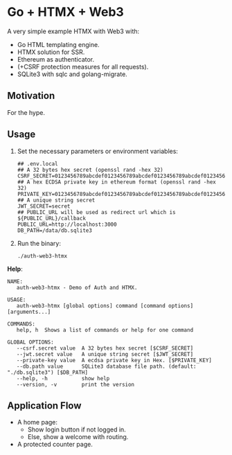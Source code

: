 # Go + HTMX + Web3

A very simple example HTMX with Web3 with:

- Go HTML templating engine.
- HTMX solution for SSR.
- Ethereum as authenticator.
- (+CSRF protection measures for all requests).
- SQLite3 with sqlc and golang-migrate.

## Motivation

For the hype.

## Usage

1. Set the necessary parameters or environment variables:

   ```shell
   ## .env.local
   ## A 32 bytes hex secret (openssl rand -hex 32)
   CSRF_SECRET=0123456789abcdef0123456789abcdef0123456789abcdef0123456789abcdef
   ## A hex ECDSA private key in ethereum format (openssl rand -hex 32)
   PRIVATE_KEY=0123456789abcdef0123456789abcdef0123456789abcdef0123456789abcdef
   ## A unique string secret
   JWT_SECRET=secret
   ## PUBLIC_URL will be used as redirect url which is ${PUBLIC_URL}/callback
   PUBLIC_URL=http://localhost:3000
   DB_PATH=/data/db.sqlite3
   ```

2. Run the binary:

   ```shell
   ./auth-web3-htmx
   ```

**Help**:

```
NAME:
   auth-web3-htmx - Demo of Auth and HTMX.

USAGE:
   auth-web3-htmx [global options] command [command options] [arguments...]

COMMANDS:
   help, h  Shows a list of commands or help for one command

GLOBAL OPTIONS:
   --csrf.secret value  A 32 bytes hex secret [$CSRF_SECRET]
   --jwt.secret value   A unique string secret [$JWT_SECRET]
   --private-key value  A ecdsa private key in Hex. [$PRIVATE_KEY]
   --db.path value      SQLite3 database file path. (default: "./db.sqlite3") [$DB_PATH]
   --help, -h           show help
   --version, -v        print the version
```

## Application Flow

- A home page:
  - Show login button if not logged in.
  - Else, show a welcome with routing.
- A protected counter page.
